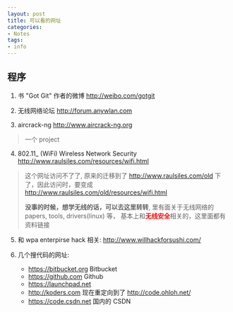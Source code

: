 ```yaml
---
layout: post
title: 可以看的网址
categories:
- Notes
tags:
- info
---
```


## 程序

1. 书 "Got Git" 作者的微博 <http://weibo.com/gotgit>  

2.  无线网络论坛 <http://forum.anywlan.com>

3. aircrack-ng <http://www.aircrack-ng.org>
> 一个 project

4. 802.11_ (WiFi) Wireless Network Security <http://www.raulsiles.com/resources/wifi.html>
> 这个网址访问不了了, 原来的迁移到了 <http://www.raulsiles.com/old> 下了，因此访问时，要变成
> <http://www.raulsiles.com/old/resources/wifi.html>
>
> **没事的时候，想学无线的话，可以去这里转转**, 里有面关于无线网络的 papers, tools, drivers(linux) 等，
> 基本上和<font color="red">**无线安全**</font>相关的，这里面都有资料链接

5. 和 wpa enterpirse hack 相关: <http://www.willhackforsushi.com/>

6. 几个搜代码的网址:
   - <https://bitbucket.org>  Bitbucket
   - <https://github.com>     Github
   - <https://launchpad.net>  
   - <http://koders.com> 现在重定向到了 <http://code.ohloh.net/>
   - <https://code.csdn.net> 国内的 CSDN
